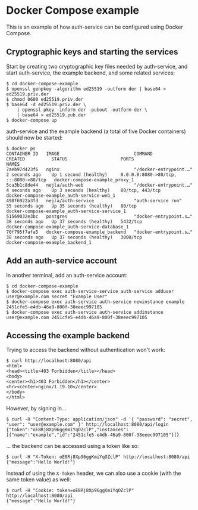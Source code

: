 # Docker Compose example

This is an example of how auth-service can be configured using Docker Compose.

## Cryptographic keys and starting the services

Start by creating two cryptographic key files needed by auth-service, and start
auth-service, the example backend, and some related services:

```
$ cd docker-compose-example
$ openssl genpkey -algorithm ed25519 -outform der | base64 > ed25519.priv.der
$ chmod 0600 ed25519.priv.der
$ base64 -d ed25519.priv.der \
    | openssl pkey -inform der -pubout -outform der \
    | base64 > ed25519.pub.der
$ docker-compose up
```

auth-service and the example backend (a total of five Docker containers) should
now be started:

```
$ docker ps
CONTAINER ID   IMAGE                            COMMAND                  CREATED          STATUS                    PORTS                                   NAMES
7aeb97d423f6   nginx                            "/docker-entrypoint.…"   2 seconds ago    Up 1 second (healthy)     0.0.0.0:8080->80/tcp, :::8080->80/tcp   docker-compose-example_proxy_1
5ca3b1c8de44   nejla/auth-web                   "/docker-entrypoint.…"   4 seconds ago    Up 3 seconds (healthy)    80/tcp, 443/tcp                         docker-compose-example_auth-service-web_1
498f6922a3fd   nejla/auth-service               "auth-service run"       35 seconds ago   Up 35 seconds (healthy)   80/tcp                                  docker-compose-example_auth-service-service_1
51569032e3bc   postgres                         "docker-entrypoint.s…"   38 seconds ago   Up 37 seconds (healthy)   5432/tcp                                docker-compose-example_auth-service-database_1
70f795f7afa5   docker-compose-example_backend   "docker-entrypoint.s…"   38 seconds ago   Up 37 seconds (healthy)   3000/tcp                                docker-compose-example_backend_1
```

## Add an auth-service account

In another terminal, add an auth-service account:

```
$ cd docker-compose-example
$ docker-compose exec auth-service-service auth-service adduser user@example.com secret "Example User"
$ docker-compose exec auth-service auth-service newinstance example 2451cfe5-e4db-46a9-800f-38eeec997105
$ docker-compose exec auth-service auth-service addinstance user@example.com 2451cfe5-e4db-46a9-800f-38eeec997105
```

## Accessing the example backend

Trying to access the backend without authentication won't work:

```
$ curl http://localhost:8080/api
<html>
<head><title>403 Forbidden</title></head>
<body>
<center><h1>403 Forbidden</h1></center>
<hr><center>nginx/1.19.10</center>
</body>
</html>
```

However, by signing in...

```
$ curl -H "Content-Type: application/json" -d '{ "password": "secret", "user": "user@example.com" }' http://localhost:8080/api/login
{"token":"oE8Rj8Xp96ggKmiYqOZclP","instances":[{"name":"example","id":"2451cfe5-e4db-46a9-800f-38eeec997105"}]}
```

... the backend can be accessed using a token like so:

```
$ curl -H "X-Token: oE8Rj8Xp96ggKmiYqOZclP" http://localhost:8080/api
{"message":"Hello World!"}
```

Instead of using the `X-Token` header, we can also use a cookie (with the same token value) as well:

```
$ curl -H "Cookie: token=oE8Rj8Xp96ggKmiYqOZclP" http://localhost:8080/api
{"message":"Hello World!"}
```
